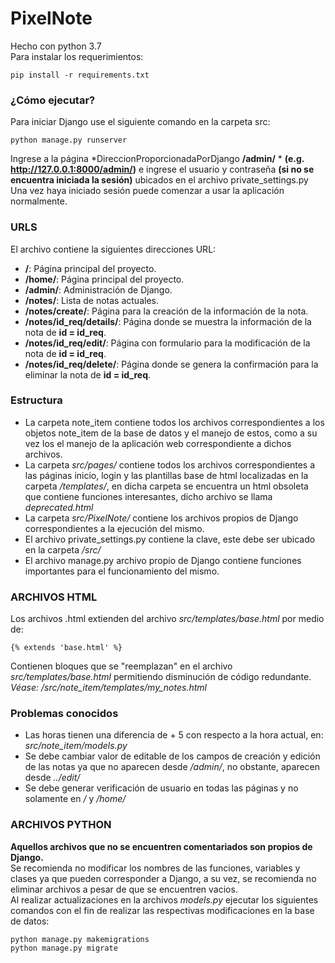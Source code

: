 # PixelNote

Hecho con python 3.7  
Para instalar los requerimientos:
```
pip install -r requirements.txt
```
### ¿Cómo ejecutar?  
Para iniciar Django use el siguiente comando en la carpeta src:  
```
python manage.py runserver
```
Ingrese a la página *DireccionProporcionadaPorDjango **/admin/** * **(e.g. http://127.0.0.1:8000/admin/)** e ingrese el usuario y contraseña **(si no se encuentra iniciada la sesión)** ubicados en el archivo private_settings.py  
Una vez haya iniciado sesión puede comenzar a usar la aplicación normalmente.
### URLS
El archivo contiene la siguientes direcciones URL:
- **/**: Página principal del proyecto.  
- **/home/**: Página principal del proyecto.  
- **/admin/**: Administración de Django.  
- **/notes/**:  Lista de notas actuales.  
- **/notes/create/**: Página para la creación de la información de la nota.  
- **/notes/id_req/details/**: Página donde se muestra la información de la nota de **id = id_req**.  
- **/notes/id_req/edit/**: Página con formulario para la modificación de la nota de **id = id_req**.  
- **/notes/id_req/delete/**: Página donde se genera la confirmación para la eliminar la nota de **id = id_req**.

### Estructura
- La carpeta note_item contiene todos los archivos correspondientes a los objetos note_item de la base de datos y el manejo de estos, como a su vez
los el manejo de la aplicación web correspondiente a dichos archivos.  
- La carpeta *src/pages/* contiene todos los archivos correspondientes a las páginas inicio, login y las plantillas base de html
localizadas en la carpeta */templates/*, en dicha carpeta se encuentra un html obsoleta que contiene funciones interesantes, dicho archivo se llama *deprecated.html*  
- La carpeta *src/PixelNote/* contiene los archivos propios de Django correspondientes a la ejecución del mismo.  
- El archivo private_settings.py contiene la clave, este debe ser ubicado en la carpeta */src/*  
- El archivo manage.py archivo propio de Django contiene funciones importantes para el funcionamiento del mismo.  

### ARCHIVOS HTML
Los archivos .html extienden del archivo *src/templates/base.html* por medio de:
```
{% extends 'base.html' %}
```
Contienen bloques que se "reemplazan" en el archivo *src/templates/base.html* permitiendo disminución de código redundante.  
*Véase: /src/note_item/templates/my_notes.html*
### Problemas conocidos
- Las horas tienen una diferencia de + 5 con respecto a la hora actual, en: *src/note_item/models.py*  
- Se debe cambiar valor de editable de los campos de creación y edición de las notas ya que no aparecen desde */admin/*, no obstante, aparecen desde *../edit/*  
- Se debe generar verificación de usuario en todas las páginas y no solamente en */* y */home/*

### ARCHIVOS PYTHON
**Aquellos archivos que no se encuentren comentariados son propios de Django.**  
Se recomienda no modificar los nombres de las funciones, variables y clases ya que pueden corresponder a Django, a su vez,
se recomienda no eliminar archivos a pesar de que se encuentren vacios.  
Al realizar actualizaciones en la archivos *models.py* ejecutar los siguientes comandos con el fin de realizar las  respectivas modificaciones en la base de datos:
```
python manage.py makemigrations
python manage.py migrate
```